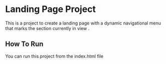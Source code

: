 # Landing Page Project

This is a project to create a landing page with a dynamic navigational menu that marks the section currently in view .

## How To Run

You can run this project from the index.html file
